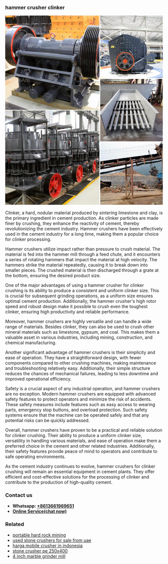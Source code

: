 <h3>hammer crusher clinker</h3><img src='1708332890.jpg' alt=''><p>Clinker, a hard, nodular material produced by sintering limestone and clay, is the primary ingredient in cement production. As clinker particles are made finer by crushing, they enhance the reactivity of cement, thereby revolutionizing the cement industry. Hammer crushers have been effectively used in the cement industry for a long time, making them a popular choice for clinker processing.</p><p>Hammer crushers utilize impact rather than pressure to crush material. The material is fed into the hammer mill through a feed chute, and it encounters a series of rotating hammers that impact the material at high velocity. The hammers strike the material repeatedly, causing it to break down into smaller pieces. The crushed material is then discharged through a grate at the bottom, ensuring the desired product size.</p><p>One of the major advantages of using a hammer crusher for clinker crushing is its ability to produce a consistent and uniform clinker size. This is crucial for subsequent grinding operations, as a uniform size ensures optimal cement production. Additionally, the hammer crusher's high rotor speed and robust design make it possible to crush even the toughest clinker, ensuring high productivity and reliable performance.</p><p>Moreover, hammer crushers are highly versatile and can handle a wide range of materials. Besides clinker, they can also be used to crush other mineral materials such as limestone, gypsum, and coal. This makes them a valuable asset in various industries, including mining, construction, and chemical manufacturing.</p><p>Another significant advantage of hammer crushers is their simplicity and ease of operation. They have a straightforward design, with fewer components compared to other crushing machines, making maintenance and troubleshooting relatively easy. Additionally, their simple structure reduces the chances of mechanical failures, leading to less downtime and improved operational efficiency.</p><p>Safety is a crucial aspect of any industrial operation, and hammer crushers are no exception. Modern hammer crushers are equipped with advanced safety features to protect operators and minimize the risk of accidents. These safety measures include features such as easy access to wearing parts, emergency stop buttons, and overload protection. Such safety systems ensure that the machine can be operated safely and that any potential risks can be quickly addressed.</p><p>Overall, hammer crushers have proven to be a practical and reliable solution for clinker crushing. Their ability to produce a uniform clinker size, versatility in handling various materials, and ease of operation make them a preferred choice in the cement and other related industries. Additionally, their safety features provide peace of mind to operators and contribute to safe operating environments.</p><p>As the cement industry continues to evolve, hammer crushers for clinker crushing will remain an essential equipment in cement plants. They offer efficient and cost-effective solutions for the processing of clinker and contribute to the production of high-quality cement.</p><h3>Contact us</h3><ul><li><strong>Whatsapp:&nbsp;<a href="https://wa.me/8613661969651">+8613661969651</a></strong></li><li><a href="https://swt.shibang-china.com/?git&amp;zhl&amp;hammer crusher clinker"><strong>Online Service(chat now)</strong></a></li></ul><h3>Related</h3><ul><li><a href='portable hard rock mining.md'>portable hard rock mining</a></li><li><a href='used stone crushers for sale from uae.md'>used stone crushers for sale from uae</a></li><li><a href='harga mobile crusher in indonesia.md'>harga mobile crusher in indonesia</a></li><li><a href='stone crusher pe 250x400.md'>stone crusher pe 250x400</a></li><li><a href='4 inch marble grinder mill.md'>4 inch marble grinder mill</a></li></ul>